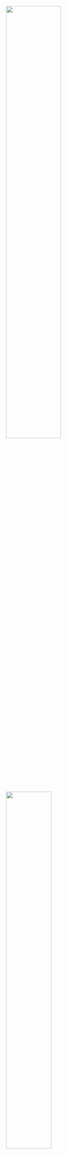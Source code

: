 

<img width=55% src = "https://media.geeksforgeeks.org/wp-content/cdn-uploads/Linear-Search.png" />
<img width=50% src ="https://media.geeksforgeeks.org/wp-content/cdn-uploads/20221121132716/BinarySearch.png" />

# <p align=center> `C - Search Algorithms` </p>

## <p align=center> `Project's obejectives` </p>
Be able to explain:
- What is a search algorithm
- What is a linear search
- What is a binary search
- What is the best search algorithm to use depending on your needs

## <p align=center>`Tasks`</p>
### <p align=center>`0. Linear search`</p>
Write a function that searches for a value in an array of integers using the Linear search algorithm

- Prototype : int linear_search(int *array, size_t size, int value);
- Where array is a pointer to the first element of the array to search in
- size is the number of elements in array
- And value is the value to search for
- Your function must return the first index where value is located
- If value is not present in array or if array is NULL, your function must return -1
- Every time you compare a value in the array to the value you are searching, you have to print this value (see example below)
```c
wilfried@search_algorithms$ cat 0-main.c 
#include <stdio.h>
#include <stdlib.h>
#include "search_algos.h"

/**
 * main - Entry point
 *
 * Return: Always EXIT_SUCCESS
 */
int main(void)
{
    int array[] = {
        10, 1, 42, 3, 4, 42, 6, 7, -1, 9
    };
    size_t size = sizeof(array) / sizeof(array[0]);

    printf("Found %d at index: %d\n\n", 3, linear_search(array, size, 3));
    printf("Found %d at index: %d\n\n", 42, linear_search(array, size, 42));
    printf("Found %d at index: %d\n", 999, linear_search(array, size, 999));
    return (EXIT_SUCCESS);
}
wilfried@search_algorithms$ gcc -Wall -Wextra -Werror -pedantic -std=gnu89 0-main.c 0-linear.c -o 0-linear
wilfried@search_algorithms$ ./0-linear 
Value checked array[0] = [10]
Value checked array[1] = [1]
Value checked array[2] = [42]
Value checked array[3] = [3]
Found 3 at index: 3

Value checked array[0] = [10]
Value checked array[1] = [1]
Value checked array[2] = [42]
Found 42 at index: 2

Value checked array[0] = [10]
Value checked array[1] = [1]
Value checked array[2] = [42]
Value checked array[3] = [3]
Value checked array[4] = [4]
Value checked array[5] = [42]
Value checked array[6] = [6]
Value checked array[7] = [7]
Value checked array[8] = [-1]
Value checked array[9] = [9]
Found 999 at index: -1
```
-------------------------------------------------------
### <p align=center>`1. Binary search`</p>

-------------------------------------------------------
### <p align=center>`2. Big O #0`</p>

-------------------------------------------------------
### <p align=center>`3. Big O #1`</p>

-------------------------------------------------------
### <p align=center>`4. Big O #2`</p>

-------------------------------------------------------
### <p align=center>`5. Big O #3`</p>

-------------------------------------------------------
### <p align=center>`6. Big O #4`</p>

-------------------------------------------------------

## <p align=right>`Score: 100/100`</p>
